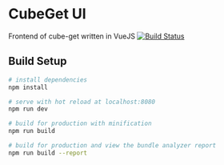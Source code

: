 # CubeGet UI

Frontend of cube-get written in VueJS [![Build Status](https://travis-ci.com/camicri/cube-vue.svg?branch=master)](https://travis-ci.com/camicri/cube-vue)

## Build Setup

``` bash
# install dependencies
npm install

# serve with hot reload at localhost:8080
npm run dev

# build for production with minification
npm run build

# build for production and view the bundle analyzer report
npm run build --report
```
